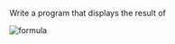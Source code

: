 Write a program that displays the result of  
  
<img src="https://render.githubusercontent.com/render/math?math=\color{red}\Huge\frac{7.5\times6.5-4.5\times3}{47.5-5.5}" alt="formula" />

